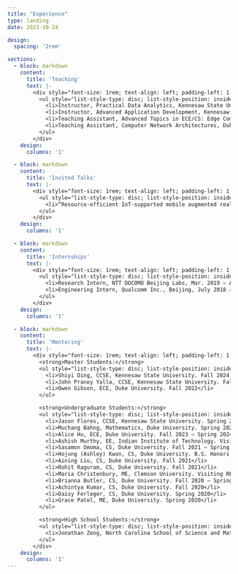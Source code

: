 ```yaml
---
title: "Experience"
type: landing
date: 2023-10-24

design:
  spacing: '2rem'

sections:
  - block: markdown
    content:
      title: 'Teaching'
      text: |-
        <div style="font-size: 1rem; text-align: left; padding-left: 1.5em;">
          <ul style="list-style-type: disc; list-style-position: inside; margin: 0;">
            <li>Instructor, Practical Data Analytics, Kennesaw State University, Spring 2025</li>
            <li>Instructor, Advanced Application Development, Kennesaw State University, Fall 2024</li>
            <li>Teaching Assistant, Advanced Topics in ECE/CS: Edge Computing, Duke University, Spring 2023</li>
            <li>Teaching Assistant, Computer Network Architectures, Duke University, Fall 2021</li>
          </ul>
        </div>
    design:
      columns: '1'

  - block: markdown
    content:
      title: 'Invited Talks'
      text: |-
        <div style="font-size: 1rem; text-align: left; padding-left: 1.5em;">
          <ul style="list-style-type: disc; list-style-position: inside; margin: 0;">
            <li>“Resource-efficient IoT-supported mobile augmented reality,” Invited talk at Hitachi R&D, Oct. 2022</li>
          </ul>
        </div>
    design:
      columns: '1'

  - block: markdown
    content:
      title: 'Internships'
      text: |-
        <div style="font-size: 1rem; text-align: left; padding-left: 1.5em;">
          <ul style="list-style-type: disc; list-style-position: inside; margin: 0;">
            <li>Research Intern, NTT DOCOMO Beijing Labs, Mar. 2019 – Apr. 2019</li>
            <li>Engineering Intern, Qualcomm Inc., Beijing, July 2018 – Sept. 2018</li>
          </ul>
        </div>
    design:
      columns: '1'

  - block: markdown
    content:
      title: 'Mentoring'
      text: |-
        <div style="font-size: 1rem; text-align: left; padding-left: 1.5em;">
          <strong>Master Students:</strong>
          <ul style="list-style-type: disc; list-style-position: inside; margin: 0;">
            <li>Shiyi Ding, CCSE, Kennesaw State University. Fall 2024 – present</li>
            <li>John Pranoy Yalla, CCSE, Kennesaw State University. Fall 2024 – present</li>
            <li>Owen Gibson, ECE, Duke University. Fall 2022</li>
          </ul>

          <strong>Undergraduate Students:</strong>
          <ul style="list-style-type: disc; list-style-position: inside; margin: 0;">
            <li>Jason Flores, CCSE, Kennesaw State University. Spring 2025 – present</li>
            <li>Muchang Bahng, Mathematics, Duke University. Spring 2023 – Spring 2024</li>
            <li>Alice Hu, ECE, Duke University. Fall 2023 – Spring 2024</li>
            <li>Ashish Murthy, EE, Indian Institute of Technology. Visiting REU student at Duke University. Summer 2023</li>
            <li>Sasamon Omoma, CS, Duke University. Fall 2021 – Spring 2022</li>
            <li>Hojung (Ashley) Kwon, CS, Duke University. B.S. Honors and Graduation with Distinction projects. Summer 2020 – Fall 2021</li>
            <li>Aining Liu, CS, Duke University. Fall 2021</li>
            <li>Rohit Raguram, CS, Duke University. Fall 2021</li>
            <li>Maria Christenbury, ME, Clemson University. Visiting REU student at Duke University. Summer 2021</li>
            <li>Brianna Butler, CS, Duke University. Fall 2020 – Spring 2021</li>
            <li>Achintya Kumar, CS, Duke University. Fall 2020</li>
            <li>Daisy Ferleger, CS, Duke University. Spring 2020</li>
            <li>Grace Patel, ME, Duke University. Spring 2020</li>
          </ul>

          <strong>High School Students:</strong>
          <ul style="list-style-type: disc; list-style-position: inside; margin: 0;">
            <li>Jonathan Zeng, North Carolina School of Science and Mathematics. Summer 2023 – Spring 2024</li>
          </ul>
        </div>
    design:
      columns: '1'
---
```

